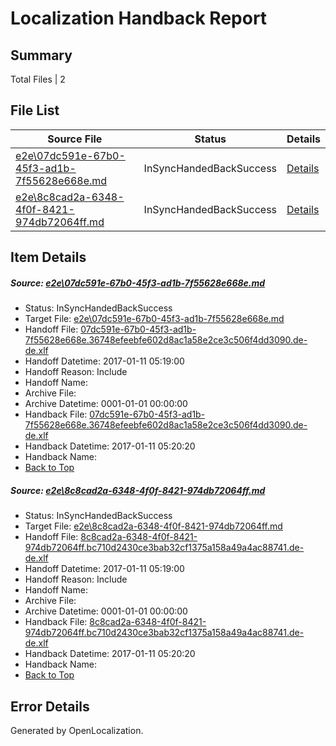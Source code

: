 # <a name='report-top'></a> Localization Handback Report

## Summary
 Total Files | 2

## File List
 Source File | Status | Details 
 ----------- | ------ | ------- 
 [e2e\07dc591e-67b0-45f3-ad1b-7f55628e668e.md](https://github.com/OpenLocalizationTestOrg/ol-test0/blob/934d21b7e6f4f7e3c6aa0f635d84b2be8b875641/e2e/07dc591e-67b0-45f3-ad1b-7f55628e668e.md) | InSyncHandedBackSuccess | [Details](#f21bfe2d274e1f63dc6b35588c6799862b6ebdcd1)
 [e2e\8c8cad2a-6348-4f0f-8421-974db72064ff.md](https://github.com/OpenLocalizationTestOrg/ol-test0/blob/934d21b7e6f4f7e3c6aa0f635d84b2be8b875641/e2e/8c8cad2a-6348-4f0f-8421-974db72064ff.md) | InSyncHandedBackSuccess | [Details](#18a8cfed0cff918e29dbefcc3643c962df0802bb2)

## Item Details
##### <a name='f21bfe2d274e1f63dc6b35588c6799862b6ebdcd1'></a> Source: [e2e\07dc591e-67b0-45f3-ad1b-7f55628e668e.md](https://github.com/OpenLocalizationTestOrg/ol-test0/blob/934d21b7e6f4f7e3c6aa0f635d84b2be8b875641/e2e/07dc591e-67b0-45f3-ad1b-7f55628e668e.md)
* Status: InSyncHandedBackSuccess
* Target File: [e2e\07dc591e-67b0-45f3-ad1b-7f55628e668e.md](https://github.com/OpenLocalizationTestOrg/ol-test0-dede/blob/a399cea446e6cd2390b898e96ff3bc711bb770db/e2e/07dc591e-67b0-45f3-ad1b-7f55628e668e.md)
* Handoff File: [07dc591e-67b0-45f3-ad1b-7f55628e668e.36748efeebfe602d8ac1a58e2ce3c506f4dd3090.de-de.xlf](https://github.com/OpenLocalizationTestOrg/ol-test0-handoff/blob/107cd295f922bb0b19a8931c199042e2d769418b/ol-handoff/OpenLocalizationTestOrg/ol-test0-dede/shujia/ht/07dc591e-67b0-45f3-ad1b-7f55628e668e.36748efeebfe602d8ac1a58e2ce3c506f4dd3090.de-de.xlf)
* Handoff Datetime: 2017-01-11 05:19:00
* Handoff Reason: Include
* Handoff Name: 
* Archive File: 
* Archive Datetime: 0001-01-01 00:00:00
* Handback File: [07dc591e-67b0-45f3-ad1b-7f55628e668e.36748efeebfe602d8ac1a58e2ce3c506f4dd3090.de-de.xlf](https://github.com/OpenLocalizationTestOrg/ol-test0-handback/blob/fae5ef13454f617391a123e0ef6656affc59bcbb/ol-handback/OpenLocalizationTestOrg/ol-test0-dede/shujia/ht/07dc591e-67b0-45f3-ad1b-7f55628e668e.36748efeebfe602d8ac1a58e2ce3c506f4dd3090.de-de.xlf)
* Handback Datetime: 2017-01-11 05:20:20
* Handback Name: 
* [Back to Top](#report-top)

##### <a name='18a8cfed0cff918e29dbefcc3643c962df0802bb2'></a> Source: [e2e\8c8cad2a-6348-4f0f-8421-974db72064ff.md](https://github.com/OpenLocalizationTestOrg/ol-test0/blob/934d21b7e6f4f7e3c6aa0f635d84b2be8b875641/e2e/8c8cad2a-6348-4f0f-8421-974db72064ff.md)
* Status: InSyncHandedBackSuccess
* Target File: [e2e\8c8cad2a-6348-4f0f-8421-974db72064ff.md](https://github.com/OpenLocalizationTestOrg/ol-test0-dede/blob/a399cea446e6cd2390b898e96ff3bc711bb770db/e2e/8c8cad2a-6348-4f0f-8421-974db72064ff.md)
* Handoff File: [8c8cad2a-6348-4f0f-8421-974db72064ff.bc710d2430ce3bab32cf1375a158a49a4ac88741.de-de.xlf](https://github.com/OpenLocalizationTestOrg/ol-test0-handoff/blob/107cd295f922bb0b19a8931c199042e2d769418b/ol-handoff/OpenLocalizationTestOrg/ol-test0-dede/shujia/ht/8c8cad2a-6348-4f0f-8421-974db72064ff.bc710d2430ce3bab32cf1375a158a49a4ac88741.de-de.xlf)
* Handoff Datetime: 2017-01-11 05:19:00
* Handoff Reason: Include
* Handoff Name: 
* Archive File: 
* Archive Datetime: 0001-01-01 00:00:00
* Handback File: [8c8cad2a-6348-4f0f-8421-974db72064ff.bc710d2430ce3bab32cf1375a158a49a4ac88741.de-de.xlf](https://github.com/OpenLocalizationTestOrg/ol-test0-handback/blob/fae5ef13454f617391a123e0ef6656affc59bcbb/ol-handback/OpenLocalizationTestOrg/ol-test0-dede/shujia/ht/8c8cad2a-6348-4f0f-8421-974db72064ff.bc710d2430ce3bab32cf1375a158a49a4ac88741.de-de.xlf)
* Handback Datetime: 2017-01-11 05:20:20
* Handback Name: 
* [Back to Top](#report-top)


## Error Details

Generated by OpenLocalization.
